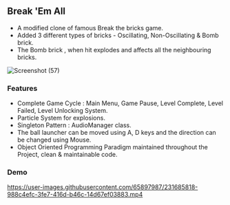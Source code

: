 

## Break 'Em All

- A modified clone of famous Break the bricks game.
- Added 3 different types of bricks - Oscillating, Non-Oscillating & Bomb brick.
- The Bomb brick , when hit explodes and affects all the neighbouring bricks.

![Screenshot (57)](https://user-images.githubusercontent.com/65897987/231687231-86d32086-17f5-4ffe-9024-046c16e46972.png)


### Features
- Complete Game Cycle : Main Menu, Game Pause, Level Complete, Level Failed, Level Unlocking System.
- Particle System for explosions.
- Singleton Pattern : AudioManager class.
- The ball launcher can be moved using A, D keys and the direction can be changed using Mouse.
- Object Oriented Programming Paradigm maintained throughout the Project, clean & maintainable code.

### Demo
https://user-images.githubusercontent.com/65897987/231685818-988c4efc-3fe7-416d-b46c-14d67ef03883.mp4
